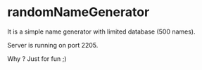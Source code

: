 
# randomNameGenerator 

It is a simple name generator with limited database (500 names). 

Server is running on port 2205.

Why ? Just for fun ;)
